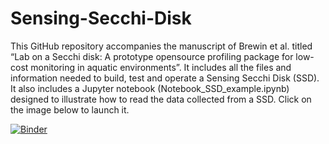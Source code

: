 # Sensing-Secchi-Disk

This GitHub repository accompanies the manuscript of Brewin et al. titled “Lab on a Secchi disk: A prototype opensource profiling package for low-cost monitoring in aquatic environments”. It includes all the files and information needed to build, test and operate a Sensing Secchi Disk (SSD). It also includes a Jupyter notebook (Notebook_SSD_example.ipynb) designed to illustrate how to read the data collected from a SSD. Click on the image below to launch it.

[![Binder](https://mybinder.org/badge_logo.svg)](https://mybinder.org/v2/gh/rjbrewin/Sensing-Secchi-Disk/HEAD)
